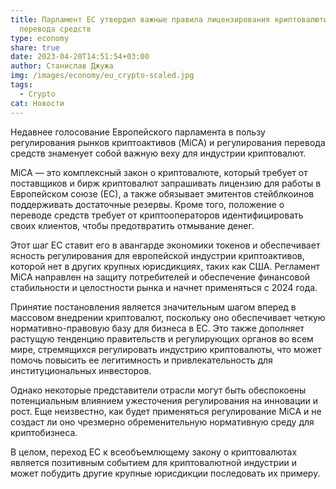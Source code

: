 ```yaml
---
title: Парламент ЕС утвердил важные правила лицензирования криптовалюты и
  перевода средств
type: economy
share: true
date: 2023-04-20T14:51:54+03:00
author: Станислав Джужа
img: /images/economy/eu_crypto-scaled.jpg
tags:
  - Crypto
cat: Новости
---
```

Недавнее голосование Европейского парламента в пользу регулирования рынков криптоактивов (MiCA) и регулирования перевода средств знаменует собой важную веху для индустрии криптовалют.

MiCA — это комплексный закон о криптовалюте, который требует от поставщиков и бирж криптовалют запрашивать лицензию для работы в Европейском союзе (ЕС), а также обязывает эмитентов стейблкоинов поддерживать достаточные резервы. Кроме того, положение о переводе средств требует от криптооператоров идентифицировать своих клиентов, чтобы предотвратить отмывание денег.

Этот шаг ЕС ставит его в авангарде экономики токенов и обеспечивает ясность регулирования для европейской индустрии криптоактивов, которой нет в других крупных юрисдикциях, таких как США. Регламент MiCA направлен на защиту потребителей и обеспечение финансовой стабильности и целостности рынка и начнет применяться с 2024 года.

Принятие постановления является значительным шагом вперед в массовом внедрении криптовалют, поскольку оно обеспечивает четкую нормативно-правовую базу для бизнеса в ЕС. Это также дополняет растущую тенденцию правительств и регулирующих органов во всем мире, стремящихся регулировать индустрию криптовалюты, что может помочь повысить ее легитимность и привлекательность для институциональных инвесторов.

Однако некоторые представители отрасли могут быть обеспокоены потенциальным влиянием ужесточения регулирования на инновации и рост. Еще неизвестно, как будет применяться регулирование MiCA и не создаст ли оно чрезмерно обременительную нормативную среду для криптобизнеса.

В целом, переход ЕС к всеобъемлющему закону о криптовалютах является позитивным событием для криптовалютной индустрии и может побудить другие крупные юрисдикции последовать их примеру.